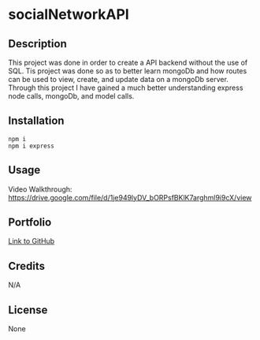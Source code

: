 # socialNetworkAPI

## Description

This project was done in order to create a API backend without the use of SQL. Tis project was done so as to better learn mongoDb and how routes can be used to view, create, and update data on a mongoDb server. Through this project I have gained a much better understanding express node calls, mongoDb, and model calls.

## Installation
```
npm i
npm i express
```

## Usage

  Video Walkthrough: https://drive.google.com/file/d/1je949lyDV_bORPsfBKlK7arghml9i9cX/view


## Portfolio

[Link to GitHub](https://github.com/Solomon-Coding/socialNetworkAPI.git)


## Credits
N/A

## License

None